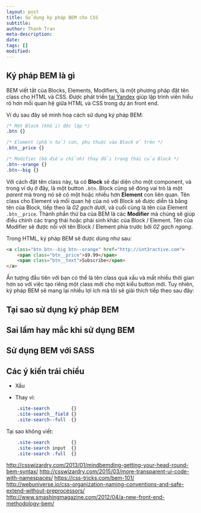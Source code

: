 ```yaml
---
layout: post
title: Sử dụng ký pháp BEM cho CSS
subtitle: 
author: Thanh Tran
meta-description: 
date: 
tags: []
modified: 
---
```


## Ký pháp BEM là gì

BEM viết tắt của Blocks, Elements, Modifiers, là một phương pháp đặt tên class cho HTML và CSS. Được phát triển [tại Yandex](https://en.bem.info) giúp lập trình viên hiểu rõ hơn mối quan hệ giữa HTML và CSS trong dự án front end.

Ví dụ sau đây sẽ minh hoạ cách sử dụng ký pháp BEM:

```css
/* Một Block (khối) độc lập */
.btn {}

/* Element (phần tử) con, phụ thuộc vào Block ở trên */ 
.btn__price {}

/* Modifier (bộ điều chỉnh) thay đổi trạng thái của Block */
.btn--orange {} 
.btn--big {}

```

Với cách đặt tên class này, ta có __Block__ sẽ đại diện cho một component, và trong ví dụ ở đây, là một button `.btn`. Block cũng sẽ đóng vai trò là một _parent_ mà trong nó sẽ có một hoặc nhiều hơn __Element__ con liên quan. Tên class cho Element và mối quan hệ của nó với Block sẽ được diễn tả bằng tên của Block, tiếp theo là _02 gạch dưới_, và cuối cùng là tên của Element `.btn__price`. Thành phần thứ ba của BEM là các __Modifier__ mà chúng sẽ giúp điều chỉnh các trạng thái hoặc phái sinh khác của Block / Element. Tên của Modifier sẽ được nối với tên Block / Element phía trước bởi _02 gạch ngang_.

Trong HTML, ký pháp BEM sẽ được dùng như sau:

```html
<a class="btn btn--big btn--orange" href="http://int3ractive.com">
    <span class="btn__price">$9.99</span>
    <span class="btn__text">Subscribe</span>
</a>
```

Ấn tượng đầu tiên với bạn có thể là tên class quá xấu và mất nhiều thời gian hơn so với việc tạo riêng một class mới cho một kiểu button mới. Tuy nhiên, ký pháp BEM sẽ mang lại nhiều lợi ích mà tôi sẽ giải thích tiếp theo sau đây:

## Tại sao sử dụng ký pháp BEM















## Sai lầm hay mắc khi sử dụng BEM













## Sử dụng BEM với SASS













## Các ý kiến trái chiều

- Xấu


- Thay vì:
```css
    .site-search        {}
    .site-search__field {}
    .site-search--full  {}
```

Tại sao không viết:
```css
    .site-search        {}
    .site-search input  {}
    .site-search .full  {}
```















http://csswizardry.com/2013/01/mindbemding-getting-your-head-round-bem-syntax/
http://csswizardry.com/2015/03/more-transparent-ui-code-with-namespaces/
https://css-tricks.com/bem-101/
http://webuniverse.io/css-organization-naming-conventions-and-safe-extend-without-preprocessors/
http://www.smashingmagazine.com/2012/04/a-new-front-end-methodology-bem/